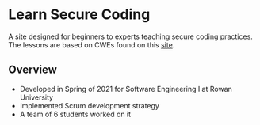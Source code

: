 # Learn Secure Coding

A site designed for beginners to experts teaching secure coding practices.  
The lessons are based on CWEs found on this [site](https://cwe.mitre.org/).

## Overview

- Developed in Spring of 2021 for Software Engineering I at Rowan University
- Implemented Scrum development strategy
- A team of 6 students worked on it
